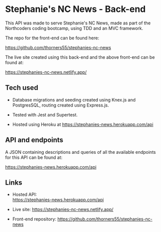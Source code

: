 # Stephanie's NC News - Back-end

This API was made to serve Stephanie's NC News, made as part of the Northcoders coding bootcamp, using TDD and an MVC framework.

The repo for the front-end can be found here:

https://github.com/thorners55/stephanies-nc-news

The live site created using this back-end and the above front-end can be found at:

https://stephanies-nc-news.netlify.app/

## Tech used

- Database migrations and seeding created using Knex.js and PostgresSQL, routing created using Express.js.

- Tested with Jest and Supertest.

- Hosted using Heroku at https://stephanies-news.herokuapp.com/api

## API and endpoints

A JSON containing descriptions and queries of all the available endpoints for this API can be found at:

https://stephanies-news.herokuapp.com/api

## Links
- Hosted API:  
https://stephanies-news.herokuapp.com/api

- Live site: 
https://stephanies-nc-news.netlify.app/

- Front-end repository:
https://github.com/thorners55/stephanies-nc-news
